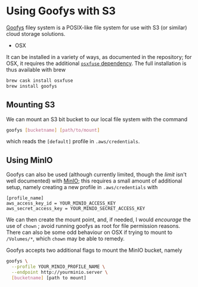 # Using Goofys with S3
[Goofys](https://github.com/kahing/goofys) filey system is a POSIX-like file system for use with S3 (or similar) cloud storage solutions.

- OSX


It can be installed in a variety of ways, as documented in the repository; for OSX, it requires the additional [`osxfuse` dependency](https://osxfuse.github.io/). The full installation is thus available with brew
```bash
brew cask install osxfuse
brew install goofys
```

## Mounting S3
We can mount an S3 bit bucket to our local file system with the command
```bash
goofys [bucketname] [path/to/mount]
```
which reads the `[default]` profile in `.aws/credentials`.

## Using MinIO
Goofys can also be used (although currently limited, though the *limit* isn't well documented) with [MinIO](https://min.io/); this requires a small amount of additional setup, namely creating a new profile in `.aws/credentials` with
```
[profile_name]
aws_access_key_id = YOUR_MINIO_ACCESS_KEY
aws_secret_access_key = YOUR_MINIO_SECRET_ACCESS_KEY  
```

We can then create the mount point, and, if needed, I would *encourage* the use of `chown` ; avoid running goofys as root for file permission reasons. There can also be some odd behaviour on OSX if trying to mount to `/Volumes/*`, which `chown` may be able to remedy.

Goofys accepts two additional flags to mount the MinIO bucket, namely
```bash
goofys \
  --profile YOUR_MINIO_PROFILE_NAME \
  --endpoint http://yourminio.server \
  [bucketname] [path to mount]
```
